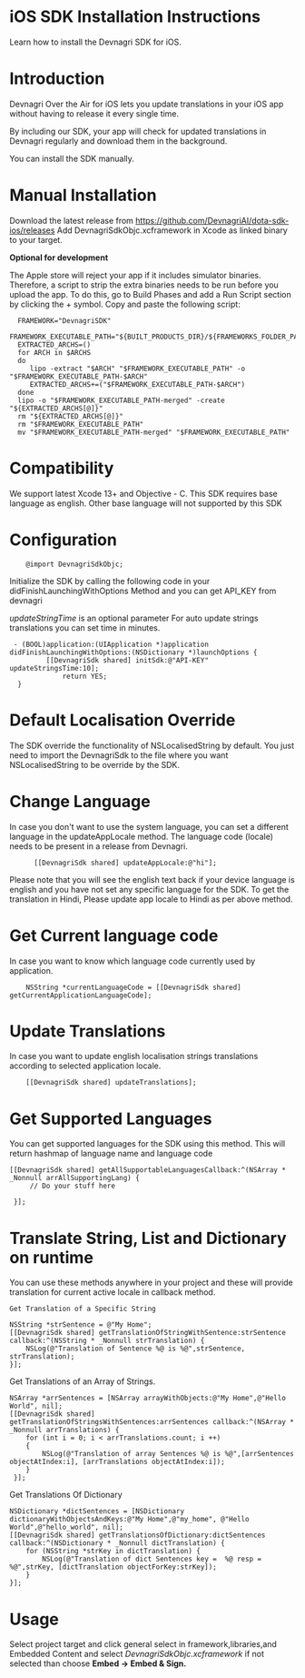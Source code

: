 # iOS SDK Installation Instructions
Learn how to install the Devnagri SDK for iOS.

# Introduction
Devnagri Over the Air for iOS lets you update translations in your iOS app without having to release it every single time.

By including our SDK, your app will check for updated translations in Devnagri regularly and download them in the background.

You can install the SDK manually.

# Manual Installation
Download the latest release from https://github.com/DevnagriAI/dota-sdk-ios/releases 
Add DevnagriSdkObjc.xcframework in Xcode as linked binary to your target.

**Optional for development**

The Apple store will reject your app if it includes simulator binaries. Therefore, a script to strip the extra binaries needs to be run before you upload the app. To do this, go to Build Phases and add a Run Script section by clicking the + symbol. Copy and paste the following script:

      FRAMEWORK="DevnagriSDK"
      FRAMEWORK_EXECUTABLE_PATH="${BUILT_PRODUCTS_DIR}/${FRAMEWORKS_FOLDER_PATH}/$FRAMEWORK.framework/$FRAMEWORK"
      EXTRACTED_ARCHS=()
      for ARCH in $ARCHS
      do
         lipo -extract "$ARCH" "$FRAMEWORK_EXECUTABLE_PATH" -o "$FRAMEWORK_EXECUTABLE_PATH-$ARCH"
         EXTRACTED_ARCHS+=("$FRAMEWORK_EXECUTABLE_PATH-$ARCH")
      done
      lipo -o "$FRAMEWORK_EXECUTABLE_PATH-merged" -create "${EXTRACTED_ARCHS[@]}"
      rm "${EXTRACTED_ARCHS[@]}"
      rm "$FRAMEWORK_EXECUTABLE_PATH"
      mv "$FRAMEWORK_EXECUTABLE_PATH-merged" "$FRAMEWORK_EXECUTABLE_PATH"

# Compatibility
We support latest Xcode 13+ and Objective - C. This SDK requires base language as english. Other base language will not supported by this SDK

# Configuration

        @import DevnagriSdkObjc;


Initialize the SDK by calling the following code in your didFinishLaunchingWithOptions Method and you can get API_KEY from devnagri

*updateStringTime* is an optional parameter 
For auto update strings translations you can set time in minutes.

     - (BOOL)application:(UIApplication *)application didFinishLaunchingWithOptions:(NSDictionary *)launchOptions {
             [[DevnagriSdk shared] initSdk:@"API-KEY" updateStringsTime:10];
                 return YES;
      }
     
# Default Localisation Override
   The SDK override the functionality of NSLocalisedString by default. You just need to import the DevnagriSdk to the file where you want NSLocalisedString to be override by the SDK.
   
# Change Language
In case you don't want to use the system language, you can set a different language in the updateAppLocale method. The language code (locale) needs to be present in a release from Devnagri.

          [[DevnagriSdk shared] updateAppLocale:@"hi"];
      
  Please note that you will see the english text back if your device language is english and you have not set any specific language for the SDK. To get the translation in Hindi, Please update app locale to Hindi as per above method.
  
# Get Current language code
In case you want to know which language code currently used by application.

        NSString *currentLanguageCode = [[DevnagriSdk shared] getCurrentApplicationLanguageCode];

# Update Translations
In case you want to update english localisation strings translations according to selected application locale.  

        [[DevnagriSdk shared] updateTranslations];
 
    
# Get Supported Languages
You can get supported languages for the SDK using this method. This will return hashmap of language name and language code

    [[DevnagriSdk shared] getAllSupportableLanguagesCallback:^(NSArray * _Nonnull arrAllSupportingLang) {
         // Do your stuff here
        
     }];
 
# Translate String, List and Dictionary on runtime
You can use these methods anywhere in your project and these will provide translation for current active locale in callback method.

    Get Translation of a Specific String

    NSString *strSentence = @"My Home";
    [[DevnagriSdk shared] getTranslationOfStringWithSentence:strSentence callback:^(NSString * _Nonnull strTranslation) {
        NSLog(@"Translation of Sentence %@ is %@",strSentence, strTranslation);
    }];

Get Translations of an Array of Strings.

    NSArray *arrSentences = [NSArray arrayWithObjects:@"My Home",@"Hello World", nil];
    [[DevnagriSdk shared] getTranslationOfStringsWithSentences:arrSentences callback:^(NSArray * _Nonnull arrTranslations) {
        for (int i = 0; i < arrTranslations.count; i ++)
        {
            NSLog(@"Translation of array Sentences %@ is %@",[arrSentences objectAtIndex:i], [arrTranslations objectAtIndex:i]);
        }
     }];

Get Translations Of Dictionary

    NSDictionary *dictSentences = [NSDictionary dictionaryWithObjectsAndKeys:@"My Home",@"my_home", @"Hello World",@"hello_world", nil];
    [[DevnagriSdk shared] getTranslationsOfDictionary:dictSentences callback:^(NSDictionary * _Nonnull dictTranslation) {
        for (NSString *strKey in dictTranslation) {
            NSLog(@"Translation of dict Sentences key =  %@ resp =  %@",strKey, [dictTranslation objectForKey:strKey]);
        }
    }];

# Usage

Select project target and click general select in framework,libraries,and Embedded Content and select *DevnagriSdkObjc.xcframework* if not selected 
than choose **Embed -> Embed & Sign.**


